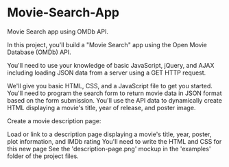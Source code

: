 # Movie-Search-App
Movie Search app using OMDb API.

In this project, you'll build a "Movie Search" app using the Open Movie Database (OMDb) API.

You'll need to use your knowledge of basic JavaScript, jQuery, and AJAX including loading JSON data from a server using a GET HTTP request.

We'll give you basic HTML, CSS, and a JavaScript file to get you started. You'll need to program the search form to return movie data in JSON format based on the form submission. You'll use the API data to dynamically create HTML displaying a movie's title, year of release, and poster image.

Create a movie description page:

Load or link to a description page displaying a movie's title, year, poster, plot information, and IMDb rating
You'll need to write the HTML and CSS for this new page
See the 'description-page.png' mockup in the 'examples' folder of the project files.

